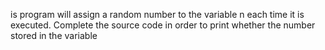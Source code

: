is program will assign a random number to the variable n each time it is executed. Complete the source code in order to print whether the number stored in the variable

